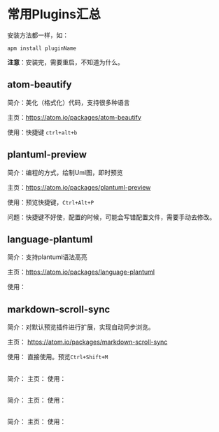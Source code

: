 # 常用Plugins汇总

安装方法都一样，如：

```
apm install pluginName
```

**注意**：安装完，需要重启，不知道为什么。

## atom-beautify

简介：美化（格式化）代码，支持很多种语言

主页：https://atom.io/packages/atom-beautify

使用：快捷键 `ctrl+alt+b`

## plantuml-preview

简介：编程的方式，绘制Uml图，即时预览

主页：https://atom.io/packages/plantuml-preview

使用：预览快捷键，`Ctrl+Alt+P`

问题：快捷键不好使，配置的时候，可能会写错配置文件，需要手动去修改。

## language-plantuml

简介：支持plantuml语法高亮

主页：https://atom.io/packages/language-plantuml

使用：

## markdown-scroll-sync

简介：对默认预览插件进行扩展，实现自动同步浏览。

主页：
https://atom.io/packages/markdown-scroll-sync

使用： 直接使用。预览`Ctrl+Shift+M`

##

简介：
主页：
使用：

##

简介：
主页：
使用：

##

简介：
主页：
使用：
